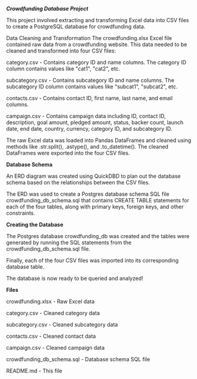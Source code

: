 ***Crowdfunding Database Project***

This project involved extracting and transforming Excel data into CSV files to create a PostgreSQL database for crowdfunding data.

Data Cleaning and Transformation
The crowdfunding.xlsx Excel file contained raw data from a crowdfunding website. This data needed to be cleaned and transformed into four CSV files:

category.csv - Contains category ID and name columns. The category ID column contains values like "cat1", "cat2", etc.

subcategory.csv - Contains subcategory ID and name columns. The subcategory ID column contains values like "subcat1", "subcat2", etc.

contacts.csv - Contains contact ID, first name, last name, and email columns.

campaign.csv - Contains campaign data including ID, contact ID, description, goal amount, pledged amount, status, backer count, launch date, end date, country, currency, category ID, and subcategory ID.

The raw Excel data was loaded into Pandas DataFrames and cleaned using methods like .str.split(), .astype(),  and .to_datetime(). The cleaned DataFrames were exported into the four CSV files.

**Database Schema**

An ERD diagram was created using QuickDBD to plan out the database schema based on the relationships between the CSV files.

The ERD was used to create a Postgres database schema SQL file crowdfunding_db_schema.sql that contains CREATE TABLE statements for each of the four tables, along with primary keys, foreign keys, and other constraints.

**Creating the Database**

The Postgres database crowdfunding_db was created and the tables were generated by running the SQL statements from the crowdfunding_db_schema.sql file.

Finally, each of the four CSV files was imported into its corresponding database table.

The database is now ready to be queried and analyzed!

**Files**

crowdfunding.xlsx - Raw Excel data

category.csv - Cleaned category data

subcategory.csv - Cleaned subcategory data

contacts.csv - Cleaned contact data

campaign.csv - Cleaned campaign data

crowdfunding_db_schema.sql - Database schema SQL file

README.md - This file
